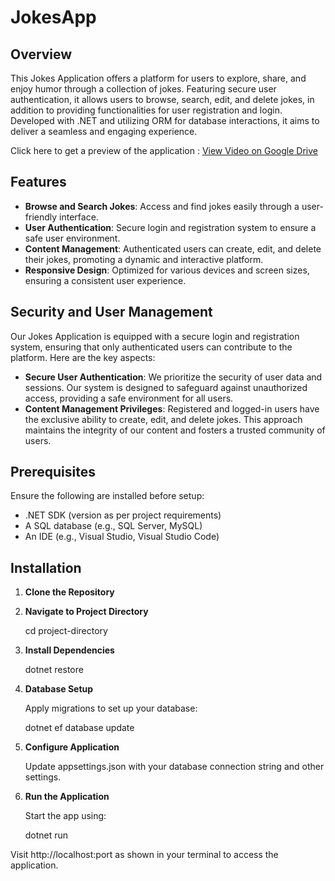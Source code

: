 # JokesApp

## Overview

This Jokes Application offers a platform for users to explore, share, and enjoy humor through a collection of jokes. Featuring secure user authentication, it allows users to browse, search, edit, and delete jokes, in addition to providing functionalities for user registration and login. Developed with .NET and utilizing ORM for database interactions, it aims to deliver a seamless and engaging experience.

Click here to get a preview of the application : [View Video on Google Drive](https://drive.google.com/file/d/1-c8klg8RhbLA-bZBTRVoSmK5byHFFVs4/view?usp=sharing)

## Features

- **Browse and Search Jokes**: Access and find jokes easily through a user-friendly interface.
- **User Authentication**: Secure login and registration system to ensure a safe user environment.
- **Content Management**: Authenticated users can create, edit, and delete their jokes, promoting a dynamic and interactive platform.
- **Responsive Design**: Optimized for various devices and screen sizes, ensuring a consistent user experience.

  
## Security and User Management

Our Jokes Application is equipped with a secure login and registration system, ensuring that only authenticated users can contribute to the platform. Here are the key aspects:

- **Secure User Authentication**: We prioritize the security of user data and sessions. Our system is designed to safeguard against unauthorized access, providing a safe environment for all users.
- **Content Management Privileges**: Registered and logged-in users have the exclusive ability to create, edit, and delete jokes. This approach maintains the integrity of our content and fosters a trusted community of users.




## Prerequisites

Ensure the following are installed before setup:
- .NET SDK (version as per project requirements)
- A SQL database (e.g., SQL Server, MySQL)
- An IDE (e.g., Visual Studio, Visual Studio Code)

## Installation

1. **Clone the Repository**
   
2. **Navigate to Project Directory**

   cd project-directory

3. **Install Dependencies**

   dotnet restore

4. **Database Setup**

   Apply migrations to set up your database:

   dotnet ef database update

5. **Configure Application**

   Update appsettings.json with your database connection string and other settings.

6. **Run the Application**

   Start the app using:

   dotnet run

Visit http://localhost:port as shown in your terminal to access the application.





